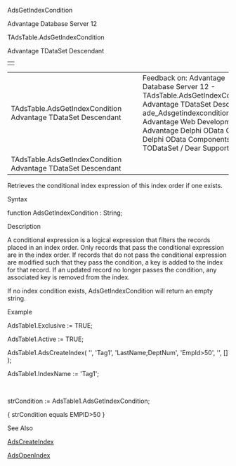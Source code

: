 AdsGetIndexCondition




Advantage Database Server 12  

TAdsTable.AdsGetIndexCondition

Advantage TDataSet Descendant

|  |
| --- |
|  |

|  |  |  |  |  |
| --- | --- | --- | --- | --- |
| TAdsTable.AdsGetIndexCondition  Advantage TDataSet Descendant |  |  | Feedback on: Advantage Database Server 12 - TAdsTable.AdsGetIndexCondition Advantage TDataSet Descendant ade\_Adsgetindexcondition Advantage Web Development > Advantage Delphi OData Client > Delphi OData Components > TODataSet / Dear Support Staff, |  |
| TAdsTable.AdsGetIndexCondition  Advantage TDataSet Descendant |  |  |  |  |

Retrieves the conditional index expression of this index order if one exists.

Syntax

function AdsGetIndexCondition : String;

Description

A conditional expression is a logical expression that filters the records placed in an index order. Only records that pass the conditional expression are in the index order. If records that do not pass the conditional expression are modified such that they pass the condition, a key is added to the index for that record. If an updated record no longer passes the condition, any associated key is removed from the index.

If no index condition exists, AdsGetIndexCondition will return an empty string.

Example

AdsTable1.Exclusive := TRUE;

AdsTable1.Active := TRUE;

AdsTable1.AdsCreateIndex( '', 'Tag1', 'LastName;DeptNum', 'EmpId>50', '', [] );

AdsTable1.IndexName := 'Tag1';

 

strCondition := AdsTable1.AdsGetIndexCondition;

{ strCondition equals EMPID>50 }

See Also

[AdsCreateIndex](ade_adscreateindex.htm)

[AdsOpenIndex](ade_adsopenindex.htm)